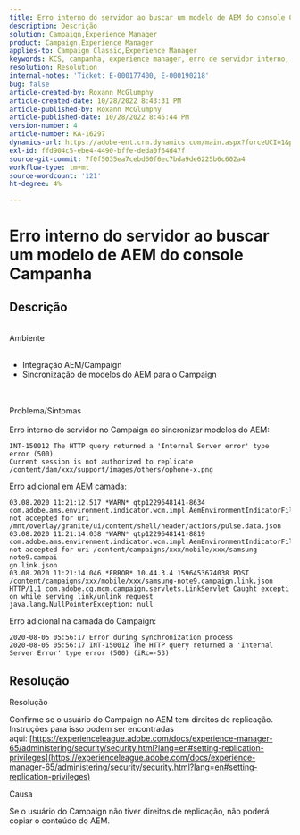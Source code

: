 ```yaml
---
title: Erro interno do servidor ao buscar um modelo de AEM do console Campanha
description: Descrição
solution: Campaign,Experience Manager
product: Campaign,Experience Manager
applies-to: Campaign Classic,Experience Manager
keywords: KCS, campanha, experience manager, erro de servidor interno, 500
resolution: Resolution
internal-notes: 'Ticket: E-000177400, E-000190218'
bug: false
article-created-by: Roxann McGlumphy
article-created-date: 10/28/2022 8:43:31 PM
article-published-by: Roxann McGlumphy
article-published-date: 10/28/2022 8:45:44 PM
version-number: 4
article-number: KA-16297
dynamics-url: https://adobe-ent.crm.dynamics.com/main.aspx?forceUCI=1&pagetype=entityrecord&etn=knowledgearticle&id=c000ad2d-0157-ed11-bba2-6045bd006b25
exl-id: ffd904c5-ebe4-4490-bffe-deda0f64d47f
source-git-commit: 7f0f5035ea7cebd60f6ec7bda9de6225b6c602a4
workflow-type: tm+mt
source-wordcount: '121'
ht-degree: 4%

---
```


# Erro interno do servidor ao buscar um modelo de AEM do console Campanha

## Descrição

<br>Ambiente<br><br>
- Integração AEM/Campaign
- Sincronização de modelos do AEM para o Campaign

<br><br>Problema/Sintomas<br><br>
Erro interno do servidor no Campaign ao sincronizar modelos do AEM:


```
INT-150012 The HTTP query returned a 'Internal Server error' type error (500)
Current session is not authorized to replicate /content/dam/xxx/support/images/others/ophone-x.png
```


Erro adicional em AEM camada:


```
03.08.2020 11:21:12.517 *WARN* qtp1229648141-8634 com.adobe.ams.environment.indicator.wcm.impl.AemEnvironmentIndicatorFilter not accepted for uri /mnt/overlay/granite/ui/content/shell/header/actions/pulse.data.json
03.08.2020 11:21:14.038 *WARN* qtp1229648141-8819 com.adobe.ams.environment.indicator.wcm.impl.AemEnvironmentIndicatorFilter not accepted for uri /content/campaigns/xxx/mobile/xxx/samsung-note9.campai
gn.link.json
03.08.2020 11:21:14.046 *ERROR* 10.44.3.4 1596453674038 POST /content/campaigns/xxx/mobile/xxx/samsung-note9.campaign.link.json HTTP/1.1 com.adobe.cq.mcm.campaign.servlets.LinkServlet Caught excepti
on while serving link/unlink request
java.lang.NullPointerException: null
```


Erro adicional na camada do Campaign:


```
2020-08-05 05:56:17 Error during synchronization process
2020-08-05 05:56:17 INT-150012 The HTTP query returned a 'Internal Server Error' type error (500) (iRc=-53)
```





## Resolução


Resolução

Confirme se o usuário do Campaign no AEM tem direitos de replicação.  Instruções para isso podem ser encontradas aqui: [https://experienceleague.adobe.com/docs/experience-manager-65/administering/security/security.html?lang=en#setting-replication-privileges](https://experienceleague.adobe.com/docs/experience-manager-65/administering/security/security.html?lang=en#setting-replication-privileges)

Causa

Se o usuário do Campaign não tiver direitos de replicação, não poderá copiar o conteúdo do AEM.
